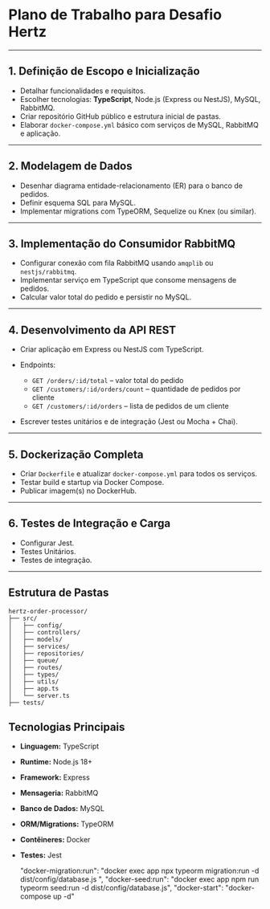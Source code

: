 # Plano de Trabalho para Desafio Hertz

---

## 1. Definição de Escopo e Inicialização

* Detalhar funcionalidades e requisitos.
* Escolher tecnologias: **TypeScript**, Node.js (Express ou NestJS), MySQL, RabbitMQ.
* Criar repositório GitHub público e estrutura inicial de pastas.
* Elaborar `docker-compose.yml` básico com serviços de MySQL, RabbitMQ e aplicação.

---
## 2. Modelagem de Dados

* Desenhar diagrama entidade-relacionamento (ER) para o banco de pedidos.
* Definir esquema SQL para MySQL.
* Implementar migrations com TypeORM, Sequelize ou Knex (ou similar).

---

## 3. Implementação do Consumidor RabbitMQ

* Configurar conexão com fila RabbitMQ usando `amqplib` ou `nestjs/rabbitmq`.
* Implementar serviço em TypeScript que consome mensagens de pedidos.
* Calcular valor total do pedido e persistir no MySQL.


---

## 4. Desenvolvimento da API REST

* Criar aplicação em Express ou NestJS com TypeScript.
* Endpoints:

    * `GET /orders/:id/total` – valor total do pedido
    * `GET /customers/:id/orders/count` – quantidade de pedidos por cliente
    * `GET /customers/:id/orders` – lista de pedidos de um cliente
* Escrever testes unitários e de integração (Jest ou Mocha + Chai).

---

## 5. Dockerização Completa

* Criar `Dockerfile` e atualizar `docker-compose.yml` para todos os serviços.
* Testar build e startup via Docker Compose.
* Publicar imagem(s) no DockerHub.

---

## 6. Testes de Integração e Carga

* Configurar Jest.
* Testes Unitários.
* Testes de integração.
---


## Estrutura de Pastas

```plaintext
hertz-order-processor/
├── src/
│   ├── config/
│   ├── controllers/
│   ├── models/
│   ├── services/
│   ├── repositories/
│   ├── queue/
│   ├── routes/
│   ├── types/
│   ├── utils/
│   ├── app.ts
│   └── server.ts
├── tests/
```

## Tecnologias Principais

* **Linguagem:** TypeScript
* **Runtime:** Node.js 18+
* **Framework:** Express
* **Mensageria:** RabbitMQ
* **Banco de Dados:** MySQL
* **ORM/Migrations:** TypeORM
* **Contêineres:** Docker
* **Testes:** Jest


    "docker-migration:run": "docker exec app npx typeorm migration:run -d dist/config/database.js ",
    "docker-seed:run": "docker exec app npm run typeorm seed:run -d dist/config/database.js",
    "docker-start": "docker-compose up -d"